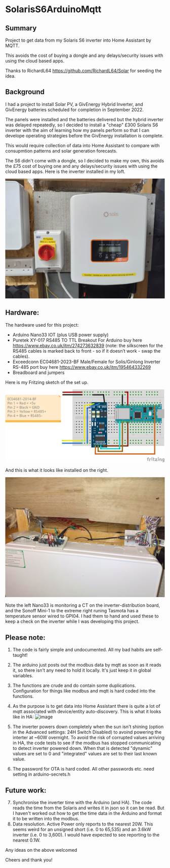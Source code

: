 # SolarisS6ArduinoMqtt

## Summary
Project to get data from my Solaris S6 inverter into Home Assistant by MQTT.

This avoids the cost of buying a dongle and any delays/security issues with using the cloud based apps.

Thanks to RichardL64 https://github.com/RichardL64/Solar for seeding the idea.

## Background
I had a project to install Solar PV, a GivEnergy Hybrid Inverter, and GivEnergy batteries scheduled for completion in September 2022.

The panels were installed and the batteries delivered but the hybrid inverter was delayed repeatedly, so I decided to install a "cheap" £300 Solaris S6 inverter with the aim of learning how my panels perform so that I can develope operating strategies before the GivEnergy installation is complete.

This would require collection of data into Home Assistant to compare with consupmtion patterns and solar generation forecasts.

The S6 didn't come with a dongle, so I decided to make my own, this avoids the £75 cost of buying one and any delays/security issues with using the cloud based apps.
Here is the inverter installed in my loft.

![installed_inverter.jpg](https://github.com/PhillyGilly/SolarisS6ArduinoMqtt/blob/main/installed_inverter.jpg)

## Hardware:
The hardware used for this project:
- Arduino Nano33 IOT (plus USB power supply)
- Puretek XY-017 RS485 TO TTL Breakout For Arduino buy here https://www.ebay.co.uk/itm/274273632839
  (note: the silkscreen for the RS485 cables is marked back to front - so if it doesn’t work - swap the cables).
- Exceedconn EC04681-2023-BF Male/Female for Solis/Ginlong Inverter RS-485 port buy here https://www.ebay.co.uk/itm/195464332269
- Breadboard and jumpers

Here is my Fritzing sketch of the set up.

![fritzing.png](https://github.com/PhillyGilly/SolarisS6ArduinoMqtt/blob/main/fritzing.png)

And this is what it looks like installed on the right.

![nano33.jpg](https://github.com/PhillyGilly/SolarisS6ArduinoMqtt/blob/main/nano33.jpg)

Note the left Nano33 is monitoring a CT on the inverter-distribution board, and the Sonoff Mini-1 to the extreme right runing Tasmota has a temperature sensor wired to GPI04. I had them to hand and used these to keep a check on the inverter while I was developing this project.

## Please note:
1. The code is fairly simple and undocumented. All my bad habits are self-taught!
2. The arduino just posts out the modbus data by mqtt as soon as it reads it, so there isn't any need to hold it locally. It's just keep it in global variables.
3. The functions are crude and do contain some duplications. Configuration for things like modbus and mqtt is hard coded into the functions.
4. As the purpose is to get data into Home Assistant there is quite a lot of mqtt associated with device/entity auto-discovery. This is what it looks like in HA:
![image](https://user-images.githubusercontent.com/56273663/204502516-35139f37-e696-4d61-b7f6-f2f6f8d1e17e.png)

5. The inverter powers down completely when the sun isn't shining (option in the Advanced settings: 24H Switch Disabled) to avoind powering the interter at ~60W overnight. To avoid the risk of corrupted values arriving in HA, the code tests to see if the modbus has stopped communicating to detect inverter powered down.
When that is detected "dynamic" values are set to 0 and "integrated" values are set to their last known value.
6. The password for OTA is hard  coded. All other passwords etc. need setting in arduino-secrets.h 

## Future work:
7. Synchronise the inverter time with the Arduino (and HA). The code reads the time from the Solaris and writes it in json so it can be read.
But I haven't worked out how to get the time data in the Arduino and format it to be written into the modbus.
8. Data resolution. Active Power only reports to the nearest 20W.
This seems weird for an unsigned short (i.e. 0 to 65,535) and an 3.6kW inverter (i.e. 0 to 3,600).  I would have expected to see reporting to the nearest 0.1W.

Any ideas on the above welcomed

Cheers and thank you!


